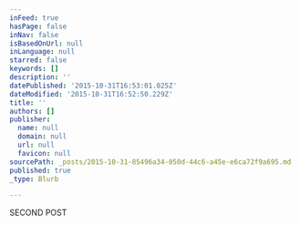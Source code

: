 ```yaml
---
inFeed: true
hasPage: false
inNav: false
isBasedOnUrl: null
inLanguage: null
starred: false
keywords: []
description: ''
datePublished: '2015-10-31T16:53:01.025Z'
dateModified: '2015-10-31T16:52:50.229Z'
title: ''
authors: []
publisher:
  name: null
  domain: null
  url: null
  favicon: null
sourcePath: _posts/2015-10-31-85496a34-050d-44c6-a45e-e6ca72f9a695.md
published: true
_type: Blurb

---
```

SECOND POST